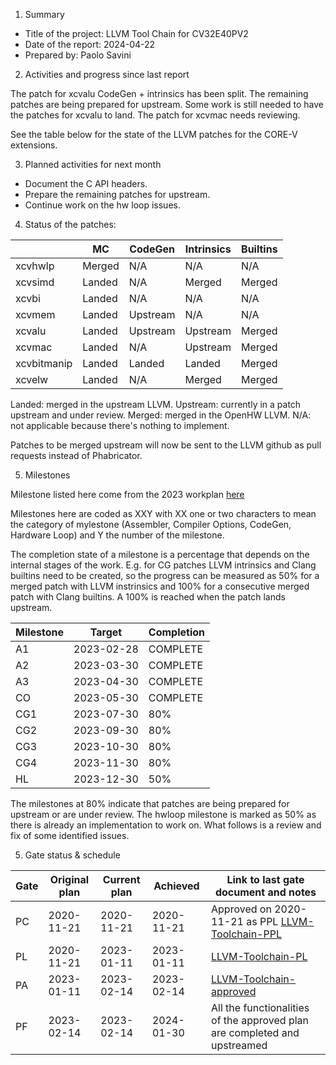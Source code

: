 1. Summary
- Title of the project: LLVM Tool Chain for CV32E40PV2
- Date of the report: 2024-04-22
- Prepared by: Paolo Savini


2. Activities and progress since last report

The patch for xcvalu CodeGen + intrinsics has been split.
The remaining patches are being prepared for upstream.
Some work is still needed to have the patches for xcvalu to land.
The patch for xcvmac needs reviewing.

See the table below for the state of the LLVM patches for the CORE-V extensions.

3. Planned activities for next month

- Document the C API headers.
- Prepare the remaining patches for upstream.
- Continue work on the hw loop issues.

4. Status of the patches:

|             | MC          | CodeGen      | Intrinsics  | Builtins    |
|-------------|-------------|--------------|-------------|-------------|
| xcvhwlp     | Merged      | N/A          | N/A         | N/A         |
| xcvsimd     | Landed      | N/A          | Merged      | Merged      |
| xcvbi       | Landed      | N/A          | N/A         | N/A         |
| xcvmem      | Landed      | Upstream     | N/A         | N/A         |
| xcvalu      | Landed      | Upstream     | Upstream    | Merged      |
| xcvmac      | Landed      | N/A          | Upstream    | Merged      |
| xcvbitmanip | Landed      | Landed       | Landed      | Merged      |
| xcvelw      | Landed      | N/A          | Merged      | Merged      |

Landed: merged in the upstream LLVM.
Upstream: currently in a patch upstream and under review.
Merged: merged in the OpenHW LLVM.
N/A: not applicable because there's nothing to implement.

Patches to be merged upstream will now be sent to the LLVM github as pull requests instead of Phabricator.

5. Milestones

Milestone listed here come from the 2023 workplan [here](https://github.com/openhwgroup/programs/blob/master/Project-Descriptions-and-Plans/LLVM-Toolchain/COREV_LLVM_Plan_Approved_2023.md)

Milestones here are coded as XXY with XX one or two characters to mean the category of mylestone (Assembler, Compiler Options, CodeGen, Hardware Loop) and Y the number of the milestone.

The completion state of a milestone is a percentage that depends on the internal stages of the work. E.g. for CG patches LLVM intrinsics and Clang builtins need to be created, so the progress can be measured as 50% for a merged patch with LLVM instrinsics and 100% for a consecutive merged patch with Clang builtins. A 100% is reached when the patch lands upstream.

| Milestone | Target     | Completion |
| --------- | ---------- | ---------- |
| A1        | 2023-02-28 | COMPLETE   |
| A2        | 2023-03-30 | COMPLETE   |
| A3        | 2023-04-30 | COMPLETE   |
| CO        | 2023-05-30 | COMPLETE   |
| CG1       | 2023-07-30 | 80%        |
| CG2       | 2023-09-30 | 80%        |
| CG3       | 2023-10-30 | 80%        |
| CG4       | 2023-11-30 | 80%        |
| HL        | 2023-12-30 | 50%        | *

The milestones at 80% indicate that patches are being prepared for upstream or are under review.
The hwloop milestone is marked as 50% as there is already an implementation to work on. What follows is a review and fix of some identified issues.

5. Gate status & schedule

|	Gate	| Original plan	| Current plan	| Achieved  	| Link to last gate document and notes |
|	----	| ------------- | ------------- | ----------- | ------------------------------------ |
|	PC	  | 2020-11-21	  | 2020-11-21	  | 2020-11-21	| Approved on 2020-11-21 as PPL [LLVM-Toolchain-PPL](https://github.com/openhwgroup/programs/blob/master/Project-Descriptions-and-Plans/LLVM-Toolchain/llvm-toolchain-ppl.md)       |
|	PL	  |	2020-11-21    |	2023-01-11    |	2023-01-11  | [LLVM-Toolchain-PL](https://github.com/openhwgroup/programs/blob/master/Project-Descriptions-and-Plans/LLVM-Toolchain/llvm-toolchain-pl.md) |
|	PA	  |	2023-01-11    |	2023-02-14	  |	2023-02-14	|	[LLVM-Toolchain-approved](https://github.com/openhwgroup/programs/blob/master/Project-Descriptions-and-Plans/LLVM-Toolchain/COREV_LLVM_Plan_Approved_2023.md)	|
|	PF	  |	2023-02-14    |	2023-02-14	  |	2024-01-30	| All the functionalities of the approved plan are completed and upstreamed |

